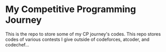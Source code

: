 # My Competitive Programming Journey

This is the repo to store some of my CP journey's codes. This repo stores codes of various contests I give outside of codeforces, atcoder, and codechef...
